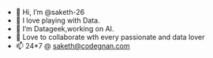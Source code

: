 - 👋 Hi, I’m @saketh-26
- 👀 I love playing with Data.
- 🌱 I’m Datageek,working on AI.
- 💞️ Love to collaborate wth every passionate and data lover
- 📫 24*7 @ saketh@codegnan.com

<!---
saketh-26/saketh-26 is a ✨ special ✨ repository because its `README.md` (this file) appears on your GitHub profile.
You can click the Preview link to take a look at your changes.
--->
